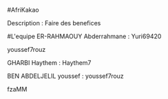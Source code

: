 
#AfriKakao

Description :
	Faire des benefices

#L'equipe
ER-RAHMAOUY Abderrahmane : Yuri69420


youssef7rouz

GHARBI Haythem : Haythem7

BEN ABDELJELIL youssef : youssef7rouz

fzaMM